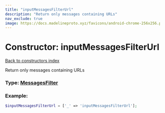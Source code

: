 ```yaml
---
title: "inputMessagesFilterUrl"
description: "Return only messages containing URLs"
nav_exclude: true
image: https://docs.madelineproto.xyz/favicons/android-chrome-256x256.png
---
```

# Constructor: inputMessagesFilterUrl  
[Back to constructors index](index.md)



Return only messages containing URLs




### Type: [MessagesFilter](../types/MessagesFilter.md)


### Example:

```php
$inputMessagesFilterUrl = ['_' => 'inputMessagesFilterUrl'];
```  
